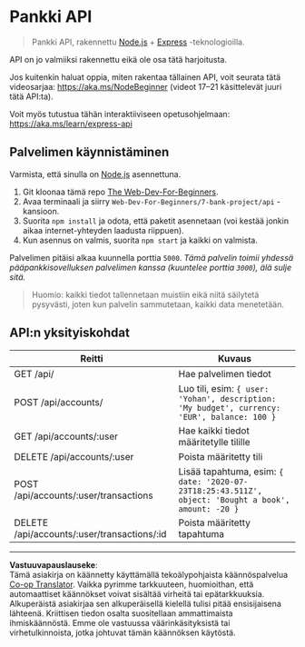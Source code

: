 <!--
CO_OP_TRANSLATOR_METADATA:
{
  "original_hash": "9884f8c8a61cf56214450f8b16a094ce",
  "translation_date": "2025-08-27T20:55:06+00:00",
  "source_file": "7-bank-project/api/README.md",
  "language_code": "fi"
}
-->
# Pankki API

> Pankki API, rakennettu [Node.js](https://nodejs.org) + [Express](https://expressjs.com) -teknologioilla.

API on jo valmiiksi rakennettu eikä ole osa tätä harjoitusta.

Jos kuitenkin haluat oppia, miten rakentaa tällainen API, voit seurata tätä videosarjaa: https://aka.ms/NodeBeginner (videot 17–21 käsittelevät juuri tätä API:ta).

Voit myös tutustua tähän interaktiiviseen opetusohjelmaan: https://aka.ms/learn/express-api

## Palvelimen käynnistäminen

Varmista, että sinulla on [Node.js](https://nodejs.org) asennettuna.

1. Git kloonaa tämä repo [The Web-Dev-For-Beginners](https://github.com/microsoft/Web-Dev-For-Beginners).
2. Avaa terminaali ja siirry `Web-Dev-For-Beginners/7-bank-project/api` -kansioon.
3. Suorita `npm install` ja odota, että paketit asennetaan (voi kestää jonkin aikaa internet-yhteyden laadusta riippuen).
4. Kun asennus on valmis, suorita `npm start` ja kaikki on valmista.

Palvelimen pitäisi alkaa kuunnella porttia `5000`.
*Tämä palvelin toimii yhdessä pääpankkisovelluksen palvelimen kanssa (kuuntelee porttia `3000`), älä sulje sitä.*

> Huomio: kaikki tiedot tallennetaan muistiin eikä niitä säilytetä pysyvästi, joten kun palvelin sammutetaan, kaikki data menetetään.

## API:n yksityiskohdat

Reitti                                       | Kuvaus
---------------------------------------------|------------------------------------
GET    /api/                                 | Hae palvelimen tiedot
POST   /api/accounts/                        | Luo tili, esim: `{ user: 'Yohan', description: 'My budget', currency: 'EUR', balance: 100 }`
GET    /api/accounts/:user                   | Hae kaikki tiedot määritetylle tilille
DELETE /api/accounts/:user                   | Poista määritetty tili
POST   /api/accounts/:user/transactions      | Lisää tapahtuma, esim: `{ date: '2020-07-23T18:25:43.511Z', object: 'Bought a book', amount: -20 }`
DELETE  /api/accounts/:user/transactions/:id | Poista määritetty tapahtuma

---

**Vastuuvapauslauseke**:  
Tämä asiakirja on käännetty käyttämällä tekoälypohjaista käännöspalvelua [Co-op Translator](https://github.com/Azure/co-op-translator). Vaikka pyrimme tarkkuuteen, huomioithan, että automaattiset käännökset voivat sisältää virheitä tai epätarkkuuksia. Alkuperäistä asiakirjaa sen alkuperäisellä kielellä tulisi pitää ensisijaisena lähteenä. Kriittisen tiedon osalta suositellaan ammattimaista ihmiskäännöstä. Emme ole vastuussa väärinkäsityksistä tai virhetulkinnoista, jotka johtuvat tämän käännöksen käytöstä.